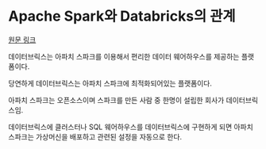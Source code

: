 # Apache Spark와 Databricks의 관계

[원문 링크](https://docs.databricks.com/en/spark/index.html#what-is-the-relationship-of-apache-spark-to-databricks)

데이터브릭스는 아파치 스파크를 이용해서 편리한 데이터 웨어하우스를 제공하는 플랫폼이다.

당연하게 데이터브릭스는 아파치 스파크에 최적화되어있는 플랫폼이다.

아파치 스파크는 오픈소스이며 스파크를 만든 사람 중 한명이 설립한 회사가 데이터브릭스임.

데이터브릭스에 클러스터나 SQL 웨어하우스를 데이터브릭스에 구현하게 되면 아파치 스파크는 가상머신을 배포하고 관련된 설정을 자동으로 한다.